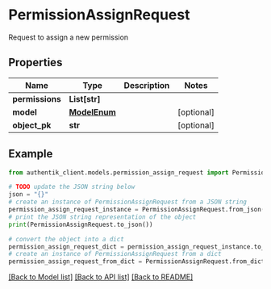 # PermissionAssignRequest

Request to assign a new permission

## Properties

Name | Type | Description | Notes
------------ | ------------- | ------------- | -------------
**permissions** | **List[str]** |  | 
**model** | [**ModelEnum**](ModelEnum.md) |  | [optional] 
**object_pk** | **str** |  | [optional] 

## Example

```python
from authentik_client.models.permission_assign_request import PermissionAssignRequest

# TODO update the JSON string below
json = "{}"
# create an instance of PermissionAssignRequest from a JSON string
permission_assign_request_instance = PermissionAssignRequest.from_json(json)
# print the JSON string representation of the object
print(PermissionAssignRequest.to_json())

# convert the object into a dict
permission_assign_request_dict = permission_assign_request_instance.to_dict()
# create an instance of PermissionAssignRequest from a dict
permission_assign_request_from_dict = PermissionAssignRequest.from_dict(permission_assign_request_dict)
```
[[Back to Model list]](../README.md#documentation-for-models) [[Back to API list]](../README.md#documentation-for-api-endpoints) [[Back to README]](../README.md)


